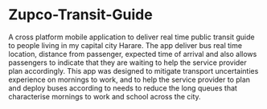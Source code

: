 # Zupco-Transit-Guide
A cross platform mobile application to deliver real time public transit guide to people living in my capital city Harare. The app deliver bus real time location, distance from passenger, expected time of arrival and also allows passengers to indicate that they are waiting to help the service provider plan accordingly. This app was designed to mitigate transport uncertainties experience on mornings to work, and to help the service provider to plan and deploy buses according to needs to reduce the long queues that characterise mornings to work and school across the city.
